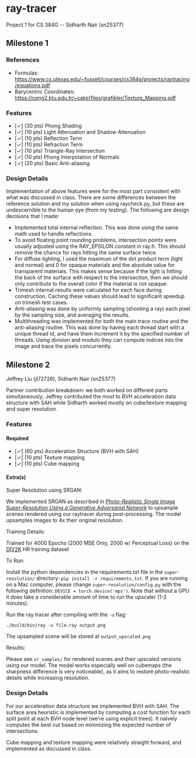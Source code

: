 # ray-tracer

Project 1 for CS 384G -- Sidharth Nair (sn25377)

## Milestone 1

### References
- Formulas: https://www.cs.utexas.edu/~fussell/courses/cs384g/projects/raytracing/equations.pdf
- Barycentric Coordinates: https://ceng2.ktu.edu.tr/~cakir/files/grafikler/Texture_Mapping.pdf

### Features

- [✓] (30 pts) Phong Shading
- [✓] (10 pts) Light Attenuation and Shadow Attenuation
- [✓] (10 pts) Reflection Term
- [✓] (10 pts) Refraction Term
- [✓] (10 pts) Triangle-Ray Intersection
- [✓] (10 pts) Phong Interpolation of Normals
- [✓] (20 pts) Basic Anti-aliasing

### Design Details

Implementation of above features were for the most part consistent with what was discussed in class. There are some differences between the reference solution and my solution when using raycheck.py, but these are undescernible to the human eye (from my testing). The following are design decisions that I made:

- Implemented total internal reflection. This was done using the same math used to handle reflections.
- To avoid floating point rounding problems, intersection points were usually adjusted using the RAY_EPSILON constant in ray.h. This should remove the chance for rays hitting the same surface twice.
- For diffuse lighting, I used the maximum of the dot product term (light and normal) and 0 for opaque materials and the absolute value for transparent materials. This makes sense because if the light is hitting the back of the surface with respect to the intersection, then we should only contribute to the overall color if the material is not opaque.
- Trimesh internal results were calculated for each face during construction. Caching these values should lead to significant speedup on trimesh test cases.
- Anti-aliasing was done by uniformly sampling (shooting a ray) each pixel by the sampling size, and averaging the results.
- Multithreading was implemented for both the main trace routine and the anti-aliasing routine. This was done by having each thread start with a unique thread id, and have them increment it by the specified number of threads. Using division and modulo they can compute indices into the image and trace the pixels concurrently.

## Milestone 2

Jeffrey Liu (jl72726), Sidharth Nair (sn25377)

Partner contribution breakdown: we both worked on different parts simultaneously; Jeffrey contributed the most to BVH acceleration data structure with SAH while Sidharth worked mostly on cube/texture mapping and super resolution.

### Features

#### Required

- [✓] (60 pts) Acceleration Structure (BVH with SAH)
- [✓] (10 pts) Texture mapping
- [✓] (10 pts) Cube mapping

#### Extra(s)

Super Resolution using SRGAN:

We implemented SRGAN as described in [<em>Photo-Realistic Single Image Super-Resolution Using a Generative Adversarial
Network</em>](https://arxiv.org/pdf/1609.04802.pdf) to upsample scenes rendered using our raytracer during post-processing. The model upsamples images to 4x their original resolution.

Training Details:

Trained for 4000 Epochs (2000 MSE Only, 2000 w/ Perceptual Loss) on the [DIV2K](https://data.vision.ee.ethz.ch/cvl/DIV2K/) HR training dataset

To Run:

Install the python dependencies in the requirements.txt file in the `super-resolution/` directory: `pip install -r requirements.txt`. If you are running on a Mac computer, please change `super-resolution/config.py` with the following definition: `DEVICE = torch.device('mps')`. Note that without a GPU it does take a considerable amount of time to run the upscaler (1-2 minutes).

Run the ray tracer after compiling with the `-u` flag:

`./build/bin/ray -u file.ray output.png`

The upsampled scene will be stored at `output_upscaled.png`

Results:

Please see `sr_samples/` for rendered scenes and their upscaled versions using our model. The model works especially well on cubemaps (the sharpness difference is very noticeable), as it aims to restore photo-realistic details while increasing resolution.

### Design Details

For our acceleration data structure we implemented BVH with SAH. The surface area heuristic is implemented by computing a cost function for each split point at each BVH node level (we're using explicit trees). It naively computes the best cut based on minimizing the expected number of intersections.

Cube mapping and texture mapping were relatively straight forward, and implemented as discussed in class.

